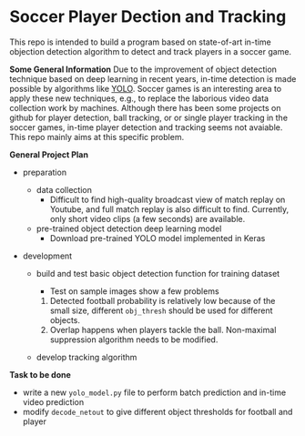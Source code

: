 # Soccer Player Dection and Tracking
This repo is intended to build a program based on state-of-art in-time objection detection algorithm to detect and track players in a soccer game.

**Some General Information**
Due to the improvement of object detection technique based on deep learning in recent years, in-time detection is made possible by algorithms like [YOLO](https://arxiv.org/abs/1506.02640). Soccer games is an interesting area to apply these new techniques, e.g., to replace the laborious video data collection work by machines. Although there has been some projects on github for player detection, ball tracking, or or single player tracking in the soccer games, in-time player detection and tracking seems not
avaiable. This repo mainly aims at this specific problem.

**General Project Plan**
- preparation
  - data collection
      * Difficult to find high-quality broadcast view of match replay on Youtube, and full match replay is also difficult to find. Currently, only short video clips (a few seconds) are available.
  - pre-trained object detection deep learning model
      * Download pre-trained YOLO model implemented in Keras

- development
  - build and test basic object detection function for training dataset 
      * Test on sample images show a few problems
      1. Detected football probability is relatively low because of the small size, different `obj_thresh` should be used for different objects.
      2. Overlap happens when players tackle the ball. Non-maximal suppression algorithm needs to be modified. 

  - develop tracking algorithm
  
**Task to be done**
- write a new `yolo_model.py` file to perform batch prediction and in-time video prediction
- modify `decode_netout` to give different object thresholds for football and player
